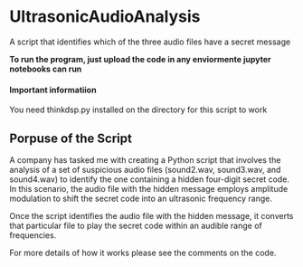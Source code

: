 # UltrasonicAudioAnalysis

A script that identifies which of the three audio files have a secret message 

**To run the program, just upload the code in any enviormente jupyter notebooks can run**


#### Important informatiion 
 
You need thinkdsp.py installed on the directory for this script to work


## Porpuse of the Script

A company has tasked me with creating a Python script that involves the analysis of a set of suspicious audio files (sound2.wav, sound3.wav, and sound4.wav) to identify the one containing a hidden four-digit secret code. In this scenario, the audio file with the hidden message employs amplitude modulation to shift the secret code into an ultrasonic frequency range.

Once the script identifies the audio file with the hidden message, it converts that particular file to play the secret code within an audible range of frequencies.

For more details of how it works please see the comments on the code. 

